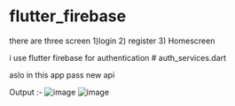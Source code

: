 # flutter_firebase
 there are three screen 1)login  2) register 3) Homescreen
 
  i use flutter firebase for authentication # auth_services.dart 

  aslo in this app pass new api 
  
  Output :- ![image](https://user-images.githubusercontent.com/76844928/224478611-7a3701af-a23f-4e15-8c63-315ff6455f82.png)
  ![image](https://user-images.githubusercontent.com/76844928/224478640-510d3f01-e371-4d22-828c-50aac4e9c673.png)
  


